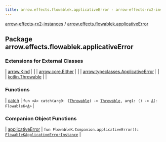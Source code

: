 ```yaml
---
title: arrow.effects.flowablek.applicativeError - arrow-effects-rx2-instances
---
```


[arrow-effects-rx2-instances](../index.html) / [arrow.effects.flowablek.applicativeError](./index.html)

## Package arrow.effects.flowablek.applicativeError

### Extensions for External Classes

| [arrow.Kind](arrow.-kind/index.html) |  |
| [arrow.core.Either](arrow.core.-either/index.html) |  |
| [arrow.typeclasses.ApplicativeError](arrow.typeclasses.-applicative-error/index.html) |  |
| [kotlin.Throwable](kotlin.-throwable/index.html) |  |

### Functions

| [catch](catch.html) | `fun <A> catch(arg0: (`[`Throwable`](https://kotlinlang.org/api/latest/jvm/stdlib/kotlin/-throwable/index.html)`) -> `[`Throwable`](https://kotlinlang.org/api/latest/jvm/stdlib/kotlin/-throwable/index.html)`, arg1: () -> `[`A`](catch.html#A)`): FlowableK<`[`A`](catch.html#A)`>` |

### Companion Object Functions

| [applicativeError](applicative-error.html) | `fun FlowableK.Companion.applicativeError(): `[`FlowableKApplicativeErrorInstance`](../arrow.effects/-flowable-k-applicative-error-instance/index.html) |

